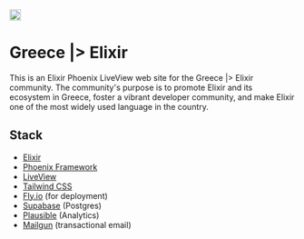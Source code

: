 <img src="assets/static/images/elixir.svg" alt="Greece |> Elixir" width="20">

# Greece |> Elixir

This is an Elixir Phoenix LiveView web site for the Greece |> Elixir community. The community's purpose is to promote Elixir and its ecosystem in Greece, foster a vibrant developer community, and make Elixir one of the most widely used language in the country.

## Stack

- [Elixir](https://elixir-lang.org)
- [Phoenix Framework](https://www.phoenixframework.org)
- [LiveView](https://hexdocs.pm/phoenix_live_view/welcome.html)
- [Tailwind CSS](https://tailwindcss.com)
- [Fly.io](https://fly.io) (for deployment)
- [Supabase](https://supabase.com) (Postgres)
- [Plausible](https://plausible.io) (Analytics)
- [Mailgun](https://www.mailgun.com) (transactional email)
